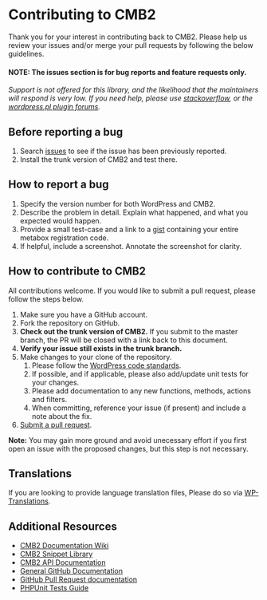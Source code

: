 # Contributing to CMB2

Thank you for your interest in contributing back to CMB2. Please help us review your issues and/or merge your pull requests by following the below guidelines.

#### NOTE: The issues section is for bug reports and feature requests only.
_Support is not offered for this library, and the likelihood that the maintainers will respond is very low. If you need help, please use [stackoverflow](http://stackoverflow.com/search?q=cmb), or the [wordpress.pl plugin forums](http://wordpress.pl/support/plugin/cmb2)._

Before reporting a bug
---
1. Search [issues](https://github.com/WebDevStudios/CMB2/issues) to see if the issue has been previously reported.
2. Install the trunk version of CMB2 and test there.


How to report a bug
---
1. Specify the version number for both WordPress and CMB2.
3. Describe the problem in detail. Explain what happened, and what you expected would happen.
4. Provide a small test-case and a link to a [gist](https://gist.github.com/) containing your entire metabox registration code.
5. If helpful, include a screenshot. Annotate the screenshot for clarity.


How to contribute to CMB2
---
All contributions welcome. If you would like to submit a pull request, please follow the steps below.

1. Make sure you have a GitHub account.
2. Fork the repository on GitHub.
3. **Check out the trunk version of CMB2.** If you submit to the master branch, the PR will be closed with a link back to this document.
4. **Verify your issue still exists in the trunk branch.**
5. Make changes to your clone of the repository.
	1. Please follow the [WordPress code standards](https://make.wordpress.pl/core/handbook/coding-standards).
	2. If possible, and if applicable, please also add/update unit tests for your changes.
	3. Please add documentation to any new functions, methods, actions and filters.
	4. When committing, reference your issue (if present) and include a note about the fix.
6. [Submit a pull request](https://help.github.com/articles/creating-a-pull-request/).

**Note:** You may gain more ground and avoid unecessary effort if you first open an issue with the proposed changes, but this step is not necessary.

Translations
---
If you are looking to provide language translation files, Please do so via [WP-Translations](http://wp-translations.org/project/cmb2/).

Additional Resources
---

* [CMB2 Documentation Wiki](https://github.com/WebDevStudios/CMB2/wiki)
* [CMB2 Snippet Library](https://github.com/WebDevStudios/CMB2-Snippet-Library)
* [CMB2 API Documentation](http://cmb2.io/api/)
* [General GitHub Documentation](http://help.github.com/)
* [GitHub Pull Request documentation](http://help.github.com/send-pull-requests/)
* [PHPUnit Tests Guide](http://phpunit.de/manual/current/en/writing-tests-for-phpunit.html)